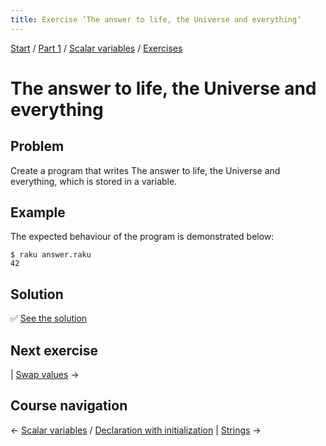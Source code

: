 ```yaml
---
title: Exercise ’The answer to life, the Universe and everything‘
---
```


[Start](../../..) / [Part 1](../../../part1) / [Scalar variables](../..) / [Exercises](..)

# The answer to life, the Universe and everything

## Problem

Create a program that writes The answer to life, the Universe and everything, which is stored in a variable.

## Example

The expected behaviour of the program is demonstrated below:

    $ raku answer.raku
    42

## Solution

✅ [See the solution](solution)

## Next exercise

| [Swap values](../swap) →

## Course navigation

← [Scalar variables](../..) / [Declaration with initialization](../../declaration-with-initialization) | [Strings](../../../strings) →
